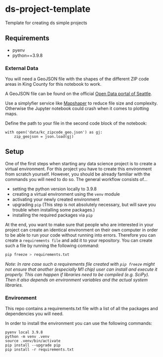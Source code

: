 # ds-project-template

Template for creating ds simple projects

## Requirements

- pyenv
- python==3.9.8


### External Data
You will need a GeoJSON file with the shapes of the different ZIP code areas in King County for this notebook to work.
 
A GeoJSON file can be found on the official [Open Data portal of Seattle](https://data-seattlecitygis.opendata.arcgis.com/datasets/SeattleCityGIS::zip-codes/explore?location=47.496805%2C-121.972750%2C9.58).

Use a simplyfier service like [Mapshaper](https://mapshaper.org/) to reduce file size and complexity. Otherwise the Jupyter notebook could crash when it comes to plotting maps.

Define the path to your file in the second code block of the notebook:

    with open('data/kc_zipcode_geo.json') as gj:
        zip_geojson = json.load(gj)

## Setup

One of the first steps when starting any data science project is to create a virtual environment. For this project you have to create this environment from scratch yourself. However, you should be already familiar with the commands you will need to do so. The general workflow consists of... 

* setting the python version locally to 3.9.8
* creating a virtual environment using the `venv` module
* activating your newly created environment 
* upgrading `pip` (This step is not absolutely necessary, but will save you trouble when installing some packages.)
* installing the required packages via `pip`

At the end, you want to make sure that people who are interested in your project can create an identical environment on their own computer in order to be able to run your code without running into errors. Therefore you can create a `requirements file` and add it to your repository. You can create such a file by running the following command: 

```bash
pip freeze > requirements.txt
```

*Note: In rare case such a requirements file created with `pip freeze` might not ensure that another (especially M1 chip) user can install and execute it properly. This can happen if libraries need to be compiled (e.g. SciPy). Then it also depends on environment variables and the actual system libraries.*



### Environment

This repo contains a requirements.txt file with a list of all the packages and dependencies you will need. 


In order to install the environment you can use the following commands:

```
pyenv local 3.9.8
python -m venv .venv
source .venv/bin/activate
pip install --upgrade pip
pip install -r requirements.txt
```